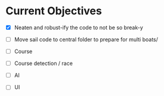# Current Objectives #

- [x] Neaten and robust-ify the code to not be so break-y
- [ ] Move sail code to central folder to prepare for multi boats/
- [ ] Course
- [ ] Course detection / race
- [ ] AI
- [ ] UI

